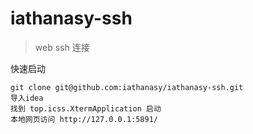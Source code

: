 # iathanasy-ssh

> web ssh 连接

快速启动

```
git clone git@github.com:iathanasy/iathanasy-ssh.git
导入idea
找到 top.icss.XtermApplication 启动
本地网页访问 http://127.0.0.1:5891/
```
